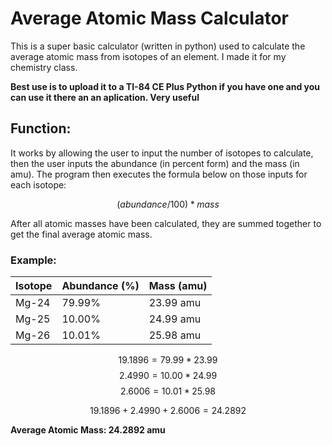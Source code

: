 # Average Atomic Mass Calculator

This is a super basic calculator (written in python) used to calculate the average atomic mass from isotopes of an element. I made it for my chemistry class.

**Best use is to upload it to a TI-84 CE Plus Python if you have one and you can use it there an an aplication. Very useful**

## Function:

It works by allowing the user to input the number of isotopes to calculate, then the user inputs the abundance (in percent form) and the mass (in amu). The program then executes the formula below on those inputs for each isotope:

$$ (abundance / 100) * mass $$

After all atomic masses have been calculated, they are summed together to get the final average atomic mass.

### Example:

| Isotope | Abundance (%) | Mass (amu) |
|---------|---------------|------------|
| Mg-24 | 79.99% | 23.99 amu |
| Mg-25 | 10.00% | 24.99 amu |
| Mg-26 | 10.01% | 25.98 amu |

$$ 19.1896 = 79.99 * 23.99 $$
$$ 2.4990 = 10.00 * 24.99 $$
$$ 2.6006 = 10.01 * 25.98 $$

$$ 19.1896 + 2.4990 + 2.6006 = 24.2892 $$

**Average Atomic Mass: 24.2892 amu**
